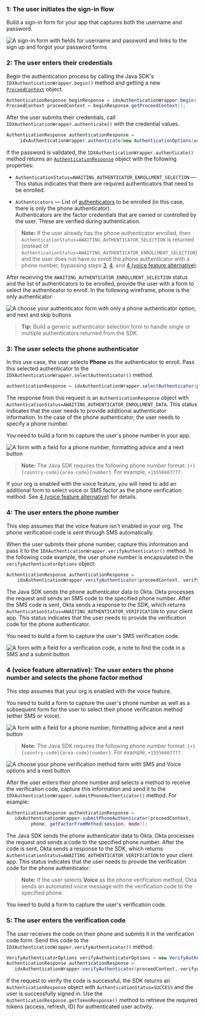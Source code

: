 ### 1: The user initiates the sign-in flow

Build a sign-in form for your app that captures both the username and password.

<div class="half wireframe-border">

![A sign-in form with fields for username and password and links to the sign up and forgot your password forms](/img/wireframes/sign-in-form-sign-up-forgot-your-password-links.png)

<!--

Source image: https://www.figma.com/file/YH5Zhzp66kGCglrXQUag2E/%F0%9F%93%8A-Updated-Diagrams-for-Dev-Docs?node-id=3398%3A36729&t=wzNwSZkdctajVush-1 sign-in-form-sign-up-forgot-your-password-links
 -->

</div>

### 2: The user enters their credentials

Begin the authentication process by calling the Java SDK's `IDXAuthenticationWrapper.begin()` method and getting a new [`ProceedContext`](https://github.com/okta/okta-idx-java/blob/master/api/src/main/java/com/okta/idx/sdk/api/client/ProceedContext.java) object.

```java
AuthenticationResponse beginResponse = idxAuthenticationWrapper.begin();
ProceedContext proceedContext = beginResponse.getProceedContext();
```

After the user submits their credentials, call `IDXAuthenticationWrapper.authenticate()` with the credential values.

```java
AuthenticationResponse authenticationResponse =
     idxAuthenticationWrapper.authenticate(new AuthenticationOptions(username, password.toCharArray()), proceedContext);
```

If the password is validated, the `IDXAuthenticationWrapper.authenticate()` method returns an [`AuthenticationResponse`](https://github.com/okta/okta-idx-java/blob/master/api/src/main/java/com/okta/idx/sdk/api/response/AuthenticationResponse.java) object with the following properties:

* `AuthenticationStatus=AWAITING_AUTHENTICATOR_ENROLLMENT_SELECTION` &mdash; This status indicates that there are required authenticators that need to be enrolled.

* `Authenticators` &mdash; List of [authenticators](https://github.com/okta/okta-idx-java/blob/master/api/src/main/java/com/okta/idx/sdk/api/client/Authenticator.java) to be enrolled (in this case, there is only the phone authenticator). <br>
    Authenticators are the factor credentials that are owned or controlled by the user. These are verified during authentication.

> **Note:** If the user already has the phone authenticator enrolled, then `AuthenticationStatus=AWAITING_AUTHENTICATOR_SELECTION` is returned (instead of `AuthenticationStatus=AWAITING_AUTHENTICATOR_ENROLLMENT_SELECTION`) and the user does not have to enroll the phone authenticator with a phone number, bypassing steps [3](#_3-the-user-selects-the-phone-authenticator), [4](#_4-the-user-enters-the-phone-number), and [4 (voice feature alternative)](#_4-voice-feature-alternative-the-user-enters-the-phone-number-and-selects-the-phone-factor-method).

After receiving the `AWAITING_AUTHENTICATOR_ENROLLMENT_SELECTION` status and the list of authenticators to be enrolled, provide the user with a form to select the authenticator to enroll. In the following wireframe, phone is the only authenticator:

<div class="half wireframe-border">

![A choose your authenticator form with only a phone authenticator option, and next and skip buttons](/img/wireframes/choose-authenticator-phone-only-with-skip-option.png)

<!--

Source image: https://www.figma.com/file/YH5Zhzp66kGCglrXQUag2E/%F0%9F%93%8A-Updated-Diagrams-for-Dev-Docs?node-id=3399%3A37043&t=2h5Mmz3COBLhqVzv-1 choose-authenticator-phone-only-with-skip-option
 -->

</div>

> **Tip:** Build a generic authenticator selection form to handle single or multiple authenticators returned from the SDK.

### 3: The user selects the phone authenticator

In this use case, the user selects **Phone** as the authenticator to enroll. Pass this selected authenticator to the `IDXAuthenticationWrapper.selectAuthenticator()` method.

```java
authenticationResponse = idxAuthenticationWrapper.selectAuthenticator(proceedContext, authenticator);
```

The response from this request is an `AuthenticationResponse` object with `AuthenticationStatus=AWAITING_AUTHENTICATOR_ENROLLMENT_DATA`. This status indicates that the user needs to provide additional authenticator information. In the case of the phone authenticator, the user needs to specify a phone number.

You need to build a form to capture the user's phone number in your app.

<div class="half wireframe-border">

![A form with a field for a phone number, formatting advice and a next button](/img/wireframes/enter-phone-number-form.png)

<!--

Source image: https://www.figma.com/file/YH5Zhzp66kGCglrXQUag2E/%F0%9F%93%8A-Updated-Diagrams-for-Dev-Docs?node-id=3399%3A37078&t=2h5Mmz3COBLhqVzv-1 enter-phone-number-form
 -->

</div>

> **Note:** The Java SDK requires the following phone number format: `{+}{country-code}{area-code}{number}`. For example, `+15556667777`.

If your org is enabled with the voice feature, you will need to add an additional form to select voice or SMS factor as the phone verification method. See [4 (voice feature alternative)](#_4-voice-feature-alternative-the-user-enters-the-phone-number-and-selects-the-phone-factor-method) for details.

### 4: The user enters the phone number

This step assumes that the voice feature isn't enabled in your org. The phone verification code is sent through SMS automatically.

When the user submits their phone number, capture this information and pass it to the `IDXAuthenticationWrapper.verifyAuthenticator()` method. In the following code example, the user phone number is encapsulated in the `verifyAuthenticatorOptions` object:

```java
AuthenticationResponse authenticationResponse =
    idxAuthenticationWrapper.verifyAuthenticator(proceedContext, verifyAuthenticatorOptions);
```

The Java SDK sends the phone authenticator data to Okta. Okta processes the request and sends an SMS code to the specified phone number. After the SMS code is sent, Okta sends a response to the SDK, which returns `AuthenticationStatus=AWAITING_AUTHENTICATOR_VERIFICATION` to your client app. This status indicates that the user needs to provide the verification code for the phone authenticator.

You need to build a form to capture the user's SMS verification code.

<div class="half wireframe-border">

![A form with a field for a verification code, a note to find the code in a SMS and a submit button](/img/wireframes/enter-verification-code-form-with-sms-message.png)

<!--

Source image: https://www.figma.com/file/YH5Zhzp66kGCglrXQUag2E/%F0%9F%93%8A-Updated-Diagrams-for-Dev-Docs?node-id=3400%3A37154&t=vr9MuCR8C4rCt3hC-1 enter-verification-code-form-with-sms-message
 -->

</div>

### 4 (voice feature alternative): The user enters the phone number and selects the phone factor method

This step assumes that your org is enabled with the voice feature.

You need to build a form to capture the user's phone number as well as a subsequent form for the user to select their phone verification method (either SMS or voice).

<div class="half wireframe-border">

![A form with a field for a phone number, formatting advice and a next button](/img/wireframes/enter-phone-number-form.png)

<!--

Source image: https://www.figma.com/file/YH5Zhzp66kGCglrXQUag2E/%F0%9F%93%8A-Updated-Diagrams-for-Dev-Docs?node-id=3399%3A37078&t=2h5Mmz3COBLhqVzv-1 enter-phone-number-form
 -->

</div>

> **Note:** The Java SDK requires the following phone number format: `{+}{country-code}{area-code}{number}`. For example, `+15556667777`.

<div class="half wireframe-border">

![A choose your phone verification method form with SMS and Voice options and a next button](/img/wireframes/choose-phone-verification-method-form.png)

<!--

Source image: https://www.figma.com/file/YH5Zhzp66kGCglrXQUag2E/%F0%9F%93%8A-Updated-Diagrams-for-Dev-Docs?node-id=3400%3A37129&t=vr9MuCR8C4rCt3hC-1 choose-phone-verification-method-form
 -->

</div>

After the user enters their phone number and selects a method to receive the verification code, capture this information and send it to the `IDXAuthenticationWrapper.submitPhoneAuthenticator()` method. For example:

```java
AuthenticationResponse authenticationResponse =
   idxAuthenticationWrapper.submitPhoneAuthenticator(proceedContext,
         phone, getFactorFromMethod(session, mode));
```

The Java SDK sends the phone authenticator data to Okta. Okta processes the request and sends a code to the specified phone number. After the code is sent, Okta sends a response to the SDK, which returns `AuthenticationStatus=AWAITING_AUTHENTICATOR_VERIFICATION` to your client app. This status indicates that the user needs to provide the verification code for the phone authenticator.

> **Note:** If the user selects **Voice** as the phone verification method, Okta sends an automated voice message with the verification code to the specified phone.

You need to build a form to capture the user's verification code.

### 5: The user enters the verification code

The user receives the code on their phone and submits it in the verification code form. Send this code to the `IDXAuthenticationWrapper.verifyAuthenticator()` method:

```java
VerifyAuthenticatorOptions verifyAuthenticatorOptions = new VerifyAuthenticatorOptions(code);
AuthenticationResponse authenticationResponse =
   idxAuthenticationWrapper.verifyAuthenticator(proceedContext, verifyAuthenticatorOptions);
```

If the request to verify the code is successful, the SDK returns an `AuthenticationResponse` object with `AuthenticationStatus=SUCCESS` and the user is successfully signed in. Use the `AuthenticationResponse.getTokenResponse()` method to retrieve the required tokens (access, refresh, ID) for authenticated user activity.
